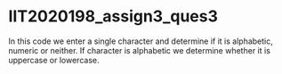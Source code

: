 # IIT2020198_assign3_ques3
In this code we enter a single character and determine if it is alphabetic, numeric or neither.
If character is alphabetic we determine whether it is uppercase or lowercase.
